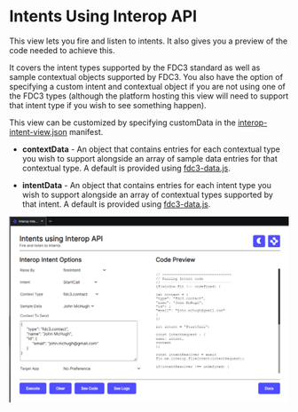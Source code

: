 # Intents Using Interop API

This view lets you fire and listen to intents. It also gives you a preview of the code needed to achieve this.

It covers the intent types supported by the FDC3 standard as well as sample contextual objects supported by FDC3. You also have the option of specifying a custom intent and contextual object if you are not using one of the FDC3 types (although the platform hosting this view will need to support that intent type if you wish to see something happen).

This view can be customized by specifying customData in the [interop-intent-view.json](interop-intent-view.json) manifest.

- **contextData** - An object that contains entries for each contextual type you wish to support alongside an array of sample data entries for that contextual type. A default is provided using [fdc3-data.js](../../fdc3/fdc3-data.js).

- **intentData** - An object that contains entries for each intent type you wish to support alongside an array of contextual types supported by that intent. A default is provided using [fdc3-data.js](../../fdc3/fdc3-data.js).

![](../../../images/previews/view-intents-interop-api.png)
